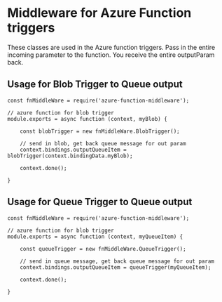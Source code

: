 # Middleware for Azure Function triggers

These classes are used in the Azure function triggers. Pass in the entire incoming parameter to the function. You receive the entire outputParam back.

## Usage for Blob Trigger to Queue output

```
const fnMiddleWare = require('azure-function-middleware');

// azure function for blob trigger
module.exports = async function (context, myBlob) {

    const blobTrigger = new fnMiddleWare.BlobTrigger();

    // send in blob, get back queue message for out param
    context.bindings.outputQueueItem = blobTrigger(context.bindingData.myBlob);

    context.done();

}
```

## Usage for Queue Trigger to Queue output

```
const fnMiddleWare = require('azure-function-middleware');

// azure function for blob trigger
module.exports = async function (context, myQueueItem) {

    const queueTrigger = new fnMiddleWare.QueueTrigger();

    // send in queue message, get back queue message for out param
    context.bindings.outputQueueItem = queueTrigger(myQueueItem);

    context.done();

}
```
